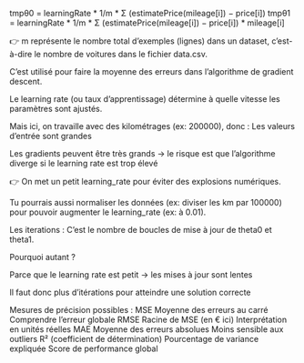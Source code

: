 tmpθ0 = learningRate * 1/m * Σ (estimatePrice(mileage[i]) − price[i])
tmpθ1 = learningRate * 1/m * Σ (estimatePrice(mileage[i]) − price[i]) * mileage[i]

👉 m représente le nombre total d’exemples (lignes) dans un dataset, c’est-à-dire le nombre de voitures dans le fichier data.csv.

C’est utilisé pour faire la moyenne des erreurs dans l’algorithme de gradient descent.

Le learning rate (ou taux d’apprentissage) détermine à quelle vitesse les paramètres sont ajustés.

Mais ici, on travaille avec des kilométrages (ex: 200000), donc :
Les valeurs d’entrée sont grandes

Les gradients peuvent être très grands → le risque est que l’algorithme diverge si le learning rate est trop élevé

👉 On met un petit learning_rate pour éviter des explosions numériques.

Tu pourrais aussi normaliser les données (ex: diviser les km par 100000) pour pouvoir augmenter le learning_rate (ex: à 0.01).

Les iterations :
C’est le nombre de boucles de mise à jour de theta0 et theta1.

Pourquoi autant ?

Parce que le learning rate est petit → les mises à jour sont lentes

Il faut donc plus d’itérations pour atteindre une solution correcte


Mesures de précision possibles :
MSE	Moyenne des erreurs au carré	Comprendre l’erreur globale
RMSE	Racine de MSE (en € ici)	Interprétation en unités réelles
MAE	Moyenne des erreurs absolues	Moins sensible aux outliers
R² (coefficient de détermination)	Pourcentage de variance expliquée	Score de performance global